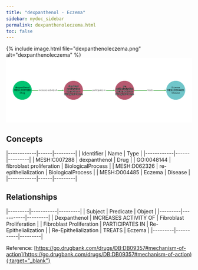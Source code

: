 ```yaml
---
title: "dexpanthenol - Eczema"
sidebar: mydoc_sidebar
permalink: dexpanthenoleczema.html
toc: false 
---
```


{% include image.html file="dexpanthenoleczema.png" alt="dexpanthenoleczema" %}![Path Visualization](/images/dexpanthenoleczema.png)

## Concepts

|------------|------|---------|
| Identifier | Name | Type    |
|------------|------|---------|
| MESH:C007288 | dexpanthenol | Drug |
| GO:0048144 | fibroblast proliferation | BiologicalProcess |
| MESH:D062326 | re-epithelialization | BiologicalProcess |
| MESH:D004485 | Eczema | Disease |
|------------|------|---------|

## Relationships

|---------|-----------|---------|
| Subject | Predicate | Object  |
|---------|-----------|---------|
| Dexpanthenol | INCREASES ACTIVITY OF | Fibroblast Proliferation |
| Fibroblast Proliferation | PARTICIPATES IN | Re-Epithelialization |
| Re-Epithelialization | TREATS | Eczema |
|---------|-----------|---------|

Reference: [https://go.drugbank.com/drugs/DB:DB09357#mechanism-of-action](https://go.drugbank.com/drugs/DB:DB09357#mechanism-of-action){:target="_blank"}